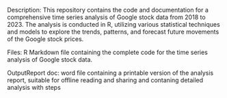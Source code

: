 Description:
This repository contains the code and documentation for a comprehensive time series analysis of Google stock data from 2018 to 2023. The analysis is conducted in R, utilizing various statistical techniques and models to explore the trends, patterns, and forecast future movements of the Google stock prices.

Files:
R Markdown file containing the complete code  for the time series analysis of Google stock data.

OutputReport doc:
word file containing a printable version of the analysis report, suitable for offline reading and sharing and contaning detailed analysis with steps
